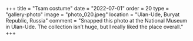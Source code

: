 +++
title = "Tsam costume"
date = "2022-07-01"
order = 20
type = "gallery-photo"
image = "photo_020.jpeg"
location = "Ulan-Ude, Buryat Republic, Russia"
comment = "Snapped this photo at the National Museum in Ulan-Ude. The collection isn’t huge, but I really liked the place overall."
+++
